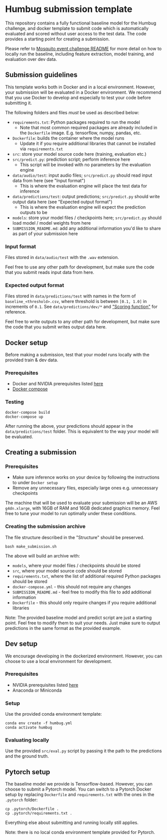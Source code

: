 # Humbug submission template

This repository contains a fully functional baseline model for the Humbug challenge, and docker template to submit code which is automatically evaluated and scored without user access to the test data.
The code provides a starting point for creating a submission.

Please refer to [Mosquito event challenge README](./baseline-reproduction.md) for more detail on how to locally run the baseline, including feature extraction, model training, and evaluation over dev data.


## Submission guidelines
This template works both in Docker and in a local environment.
However, your submission will be evaluated in a Docker environment.
We recommend that you use Docker to develop and especially to test your code before submitting it.

The following folders and files *must* be used as described below:
- `requirements.txt`: Python packages required to run the model
  - Note that most common required packages are already included in the `Dockerfile` image. E.g. tensorflow, numpy, pandas, etc.
- `Dockerfile`: builds the container where the model runs
  - Update it if you require additional libraries that cannot be installed via `requirements.txt`
- `src`: store your model source code here (training, evaluation etc.)
- `src/predict.py`: prediction script; perform inference here
  - This script will be invoked with no parameters by the evaluation engine
- `data/audio/test`: input audio files; `src/predict.py` should read input data from here (see "Input format")
  - This is where the evaluation engine will place the test data for inference
- `data/predictions/test`: output predictions; `src/predict.py` should write output data here (see "Expected output format")
  - This is where the evaluation engine will expect the prediction outputs to be
- `models`: store your model files / checkpoints here; `src/predict.py` should load model / model weights from here
- `SUBMISSION_README.md`: add any additional information you'd like to share as part of your submission here

### Input format
Files stored in `data/audio/test` with the `.wav` extension.

Feel free to use any other path for development, but make sure the code that you submit reads input data from here.

### Expected output format
Files stored in `data/predictions/test` with names in the form of `baseline_<threshold>.csv`, where threshold is between `[0.1, 1.0]` in increments of `0.1`.
See `data/predictions/dev/*` and ["Scoring function"](./baseline-reproduction.md) for reference.

Feel free to write outputs to any other path for development, but make sure the code that you submit writes output data here.


## Docker setup
Before making a submission, test that your model runs locally with the provided train & dev data.

### Prerequisites
- Docker and NVIDIA prerequisites listed [here](https://catalog.ngc.nvidia.com/orgs/nvidia/containers/tensorflow#prerequisites)
- [Docker compose](https://docs.docker.com/compose/install/)

### Testing
```
docker-compose build
docker-compose up
```
After running the above, your predictions should appear in the `data/predictions/test` folder.
This is equivalent to the way your model will be evaluated.


## Creating a submission

### Prerequisites
- Make sure inference works on your device by following the instructions to under `Docker setup`
- Remove any unnecessary files, especially large ones e.g. unnecessary checkpoints

The machine that will be used to evaluate your submission will be an AWS `g4dn.xlarge`,
with 16GB of RAM and 16GB dedicated graphics memory. Feel free to tune your model to run optimally under these conditions.

### Creating the submission archive
The file structure described in the "Structure" should be preserved.
```
bash make_submission.sh
```
The above will build an archive with:
- `models`, where your model files / checkpoints should be stored
- `src`, where your model source code should be stored
- `requirements.txt`, where the list of additional required Python packages should be stored
- `docker-compose.yml` - this should not require any changes
- `SUBMISSION_README.md` - feel free to modify this file to add additional information
- `Dockerfile` - this should only require changes if you require additional libraries

Note: The provided baseline model and predict script are just a starting point.
Feel free to modify them to suit your needs.
Just make sure to output predictions in the same format as the provided example.


## Dev setup
We encourage developing in the dockerized environment.
However, you can choose to use a local environment for development.

### Prerequisites
- NVIDIA prerequisites listed [here](https://catalog.ngc.nvidia.com/orgs/nvidia/containers/tensorflow#prerequisites)
- Anaconda or Miniconda

### Setup
Use the provided conda environment template:
```
conda env create -f humbug.yml
conda activate humbug
```

### Evaluating locally
Use the provided `src/eval.py` script by passing it the path to the predictions and the ground truth.


## Pytorch setup
The baseline model we provide is Tensorflow-based.
However, you can choose to submit a Pytorch model.
You can switch to a Pytorch Docker setup by replacing `Dockerfile` and `requirements.txt` with the ones in the `.pytorch` folder:
```
cp .pytorch/Dockerfile .
cp .pytorch/requirements.txt .
```
Everything else about submitting and running locally still applies.

Note: there is no local conda environment template provided for Pytorch.
